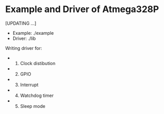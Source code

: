 # Example and Driver of Atmega328P 

[UPDATING ...]

- Example: ./example
- Driver: ./lib

Writing driver for:
- 1. Clock distibution
- 2. GPIO
- 3. Interrupt
- 4. Watchdog timer
- 5. Sleep mode
